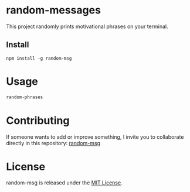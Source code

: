 # random-messages

This project randomly prints motivational phrases on your terminal. 

## Install

```npm
npm install -g random-msg
```

# Usage

```bash
random-phrases
```

# Contributing
If someone wants to add or improve something, I invite you to collaborate directly in this repository: [random-msg](https://github.com/GuadaMongeBarale/random-messages)

# License
random-msg is released under the [MIT License](https://opensource.org/licenses/MIT).

